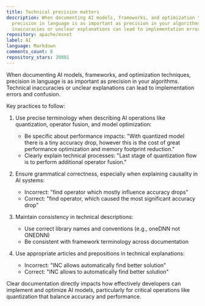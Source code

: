 ```yaml
---
title: Technical precision matters
description: When documenting AI models, frameworks, and optimization techniques,
  precision in language is as important as precision in your algorithms. Technical
  inaccuracies or unclear explanations can lead to implementation errors and confusion.
repository: apache/mxnet
label: AI
language: Markdown
comments_count: 8
repository_stars: 20801
---
```


When documenting AI models, frameworks, and optimization techniques, precision in language is as important as precision in your algorithms. Technical inaccuracies or unclear explanations can lead to implementation errors and confusion.

Key practices to follow:

1. Use precise terminology when describing AI operations like quantization, operator fusion, and model optimization:
   - Be specific about performance impacts: "With quantized model there is a tiny accuracy drop, however this is the cost of great performance optimization and memory footprint reduction."
   - Clearly explain technical processes: "Last stage of quantization flow is to perform additional operator fusion."

2. Ensure grammatical correctness, especially when explaining causality in AI systems:
   - Incorrect: "find operator which mostly influence accuracy drops"
   - Correct: "find operator, which caused the most significant accuracy drop"

3. Maintain consistency in technical descriptions:
   - Use correct library names and conventions (e.g., oneDNN not ONEDNN)
   - Be consistent with framework terminology across documentation

4. Use appropriate articles and prepositions in technical explanations:
   - Incorrect: "INC allows automatically find better solution"
   - Correct: "INC allows to automatically find better solution"

Clear documentation directly impacts how effectively developers can implement and optimize AI models, particularly for critical operations like quantization that balance accuracy and performance.
